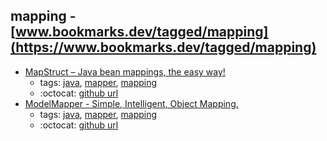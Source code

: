 mapping - [www.bookmarks.dev/tagged/mapping](https://www.bookmarks.dev/tagged/mapping)
---
* [MapStruct – Java bean mappings, the easy way!](http://mapstruct.org/)
    * tags: [java](../tagged/java.md), [mapper](../tagged/mapper.md), [mapping](../tagged/mapping.md)
    * :octocat: [github url](https://github.com/mapstruct/mapstruct)
* [ModelMapper - Simple, Intelligent, Object Mapping.](http://modelmapper.org/)
    * tags: [java](../tagged/java.md), [mapper](../tagged/mapper.md), [mapping](../tagged/mapping.md)
    * :octocat: [github url](https://github.com/modelmapper/modelmapper/)
